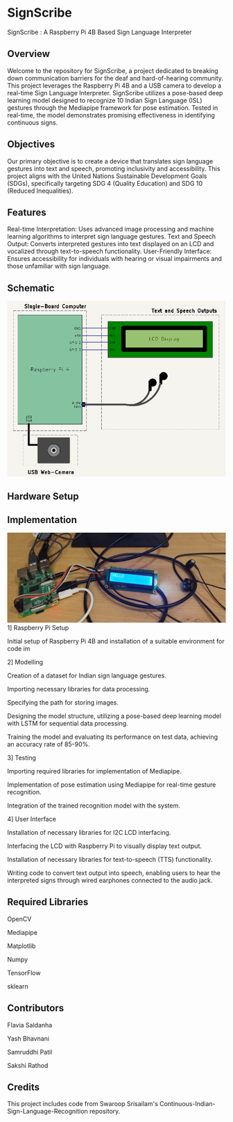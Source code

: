 # SignScribe
SignScribe : A Raspberry Pi 4B Based Sign Language Interpreter

## Overview

Welcome to the repository for SignScribe, a project dedicated to breaking down communication barriers for the deaf and hard-of-hearing community. This project leverages the Raspberry Pi 4B and a USB camera to develop a real-time Sign Language Interpreter. SignScribe utilizes a pose-based deep learning model designed to recognize 10 Indian Sign Language (ISL) gestures through the Mediapipe framework for pose estimation. Tested in real-time, the model demonstrates promising effectiveness in identifying continuous signs.

## Objectives

Our primary objective is to create a device that translates sign language gestures into text and speech, promoting inclusivity and accessibility. This project aligns with the United Nations Sustainable Development Goals (SDGs), specifically targeting SDG 4 (Quality Education) and SDG 10 (Reduced Inequalities).

## Features

Real-time Interpretation: Uses advanced image processing and machine learning algorithms to interpret sign language gestures.
Text and Speech Output: Converts interpreted gestures into text displayed on an LCD and vocalized through text-to-speech functionality.
User-Friendly Interface: Ensures accessibility for individuals with hearing or visual impairments and those unfamiliar with sign language.

## Schematic
![image alt](https://github.com/Sak456123/SignScribe/blob/b76687440ca21d4892c0e6de5694592ccd6b6b3b/SignScribe%20Schematics.png)

## Hardware Setup

## Implementation
![image alt](https://github.com/Sak456123/SignScribe/blob/main/Hardware%20setup.jpeg?raw=true)
1] Raspberry Pi Setup

Initial setup of Raspberry Pi 4B and installation of a suitable environment for code im

2] Modelling

Creation of a dataset for Indian sign language gestures.

Importing necessary libraries for data processing.

Specifying the path for storing images.

Designing the model structure, utilizing a pose-based deep learning model with LSTM for sequential data processing.

Training the model and evaluating its performance on test data, achieving an accuracy rate of 85-90%.

3] Testing

Importing required libraries for implementation of Mediapipe.

Implementation of pose estimation using Mediapipe for real-time gesture recognition.

Integration of the trained recognition model with the system.

4] User Interface

Installation of necessary libraries for I2C LCD interfacing.

Interfacing the LCD with Raspberry Pi to visually display text output.

Installation of necessary libraries for text-to-speech (TTS) functionality.

Writing code to convert text output into speech, enabling users to hear the interpreted signs through wired earphones connected to the audio jack.

## Required Libraries
OpenCV

Mediapipe

Matplotlib

Numpy

TensorFlow

sklearn

## Contributors
Flavia Saldanha

Yash Bhavnani

Samruddhi Patil

Sakshi Rathod

## Credits
This project includes code from Swaroop Srisailam's Continuous-Indian-Sign-Language-Recognition repository.
